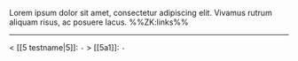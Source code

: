 Lorem ipsum dolor sit amet, consectetur adipiscing elit. Vivamus rutrum aliquam risus, ac posuere lacus.
%%ZK:links%%
***
$<$ [[5 testname|5]]: `-`
$>$ [[5a1]]: `-`
